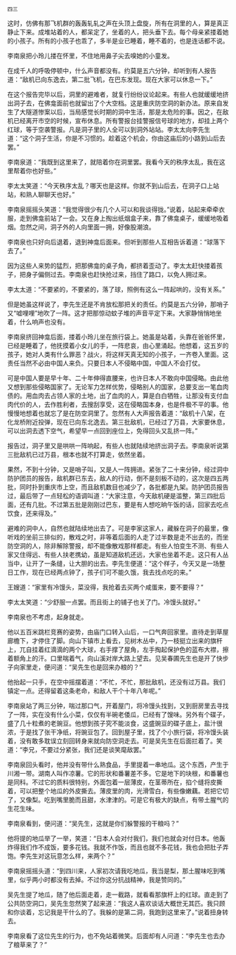     四三 

   这时，仿佛有那飞机群的轰轰轧轧之声在头顶上盘旋，所有在洞里的人，算是真正静止下来。成堆站着的人，都呆定了，坐着的人，把头垂下去。每个母亲紧搂着她的小孩子。所有的小孩子也乖了，多半是业已睡着，睡不着的，也是连话都不说。

   李南泉把小玲儿搂在怀里，不住地用鼻子尖去嗅她的小童发。

   在成千人的呼吸停顿中，什么声音都没有。约莫是五六分钟，却听到有人报告道：“敌机已向东逸去，第二批飞机，在巴东发现。现在大家可以休息一下。”

   在这个报告完毕以后，洞里的避难者，就复行纷纷议论起来。有些人也就缓缓地挤出洞子去，在佛龛面前也就留出了个大空档。这是重庆防空洞的新办法。原来自发生了大隧道惨案以后，当局感觉长时期的洞中生活，那是太危险的事。因之，在敌机已经离开市空的时候，宣布休息。所有警报台挂警报信号球的地方，却挂上两个红球，等于空袭警报。凡是洞子里的人全可以到洞外站站。李太太向李先生道：“这个洞子生活，你是不习惯的。趁着这个机会，你由这庙后的小路到山后去罢。”

   李南泉道：“我既到这里来了，就陪着你在洞里罢。我看今天的秩序太乱，我在这里帮着你也好些。”

   李太太笑道：“今天秩序太乱？哪天也是这样。你就不到山后去，在洞子口上站站，和熟人聊聊天也好。”

   李南泉摇摇头笑道：“我觉得很少有几个人可以和我谈得拢。”说着，站起来牵牵衣服，走到佛龛前站了一会。又在身上掏出纸烟盒子来，靠了佛龛桌子，缓缓地吸着烟。忽然之间，洞子外的人向里面一拥，好像股潮浪。

   李南泉也只好向后退着，退到神龛后面来。但听到那些人互相告诉着道：“球落下去了。”

   因为这些人来势的猛烈，把那佛龛的桌子角，都挤着歪动了。李太太赶快搂着孩子，把身子偏侧过去。李南泉也赶快抢过来，挡住了路口，以免人拥过来。

   李太太道：“不要紧的，不要紧的，落了球，照例有这么一阵起哄的，没有关系。”

   但是她虽这样说了，李先生还是不肯放松那把关的责任。约莫是五六分钟，那哨子又“嘘哩哩”地吹了一阵。这才把那惊动蚊子堆的声音平定下来。大家静悄悄地坐着，什么响声也没有。

   李南泉挤回神龛后面，搂着小玲儿坐在旅行袋上。她虽是站着，头靠在爸爸怀里，已经是睡着了，他抚摸着小女儿的手，一阵悲哀，由心里涌起。他想着，这五岁的孩子，她对人类有什么罪恶？战火，将这样天真无知的小孩子，一齐卷入里面。这责任当然不必由中国人来负。只要日本人不侵略中国，中国人不会打仗。

   可是中国人要是早十年、二十年伸得直腰来，也许日本人不敢向中国侵略。由此他又想到那些侵略国家了。无论军力怎样优势，侵略别人的国家，总要支出一笔血肉债的。用血肉去占领人家的土地，出了血肉的人，算是白白牺牲，让那没有支付血肉代价的人，去作胜利者，去搜刮享受，这在侵略国本身，也是件极不平的事。他慢慢地想着也就忘了是在防空洞里了。忽然有人大声报告着道：“敌机十八架，在化龙桥附近投弹，现在已向东北逸去。第三批敌机，已经过了万县，大家要休息，可以出洞去透下空气，希望早一点回到座位上，免得回头又乱挤一阵。”

   报告过，洞子里又是哄哄一阵响起，有些人也就陆续地挤出洞子去。李南泉听说第三批敌机已过万县，根本也就不打算走，依然坐着。

   果然，不到十分钟，又是哨子叫，又是人一阵拥进。紧张了二十来分钟，经过洞中防护团员的报告，敌机群已东去，敌人的行动，倒不是刻板不动的，这次是四五两批，同时扑到重庆市上空，而且敌机数目也减少了，各批都是九架。防护团员报告过，最后带了一点轻松的语调叫道：“大家注意，今天敌机硬是滥整，第三四批后面，还有几批。不过第五批是刚刚过巴东，要是有人想吃晌午饭的话，回家去吃点饮食，还来得及。”

   避难的洞中人，自然也就陆续地出去了。可是李家这家人，藏躲在洞子的最里，像听戏的坐前三排似的，散戏之时，非等着后面的人走了过半数是走不出去的，而坐防空洞的人，除非解除警报，却不能像散戏那样都走。有些人怕变生不测、有些人家又住得远、有些人扶老携幼，虽是知道敌机还远，大家也坐着不走。这只有人丛当中，让开了一条缝，让大胆的出去。李先生便道：“这个样子，今天又是一场整日工作，现在已经两点钟了，孩子们可不能久饿，我去找点吃的来。”

   王嫂道：“家里有冷馒头，菜没得，我抢着去买两个咸蛋来，要不要得？”

   李太太笑道：“少舒服一点罢。而且街上的铺子也关了门。冷馒头就好。”

   李南泉也不考虑，起身就走。

   他以五百米跳栏竞赛的姿势，由庙门口转入山后，一口气奔回家里。直待走到草屋廊檐下，才停住了脚。向山下镇市上看去，见树木丛中，乃一枝挺立出来的旗杆上，兀自挂着红滴滴的两个大球，右手撑了屋角，左手掏起保护色的蓝布大襟，擦着额角上的汗。口里喘着气，向山溪对岸大路上望去。见吴春圃先生也是开了快步子向家里走，便问道：“吴先生也是回来办粮的？”

   他抬起一只手，在空中摇摆着道：“不忙，不忙，那批敌机，还没有过万县。我们镇定一点。还得留着这条老命，和敌人干个十年八年呢。”

   李南泉站了两三分钟，喘过那口气，开着屋门，将冷馒头找到，又到厨房里去寻找了一阵，实在没有什么小菜，仅仅有半碗老倭瓜，已经有了馊味。另外有个碟子，盛了几十粒煮的老豌豆。他想到孩子究不能淡食，这盛豌豆的碟子底上，盐汁很浓，于是找了张干净纸，将豌豆包了。回到屋子里，找了个小旅行袋，将冷馒头装着，没有敢多耽误立刻回转身来就向防空洞走去。可是吴先生在后面拦着了。笑道：“李兄，不要过分紧张，我们还是谈笑麾敌罢。”

   李南泉回头看时，他并没有带什么熟食品，手里提着一串地瓜。这个东西，产生于川湘一带。湖南人叫作凉薯。它的形状和番薯差不多。它是地下的块根，和番薯也是同科。不过它的质料很特别，外面包着一层薄皮，在茎蒂所在，掐个缝将皮撕着，可以把整个地瓜的外皮撕去。薄皮里的肉，光滑雪白，有些像嫩藕。若把它切了，又像梨。吃到嘴里脆而且甜，水津津的。可是它有极大的缺点，有带土腥气的生花生味。

   李南泉看到，便问道：“吴先生，这就是你们躲警报的干粮吗？”

   他将提的地瓜举了一举，笑道：“日本人会对付我们，我们也就会对付日本。他轰炸得我们作不成饭，要多花钱。我就不作饭，而且也就不多花钱，我也会把肚子弄饱。李先生对这玩意怎么样，来两个？”

   李南泉摇摇头道：“到四川来，人家初次请我吃地瓜，我当是梨，那土腥味吃到嘴里，似乎两小时都没有去掉。不过你这分抗战精神，我是赞同的。”

   吴先生提了地瓜，随了他后面走着，走一截路，就看看那旗杆上的红球。直走到了公共防空洞口，吴先生忽然笑了起来道：“我这人喜欢谈话大概世无其匹。我只顾和你谈着，忘记我是干什么的了。我躲的是第二洞，我跑到这里来了。”说着扭身转去。

   李南泉看了这位先生的行为，也不免站着微笑。后面却有人问道：“李先生也去办了粮草来了？”


